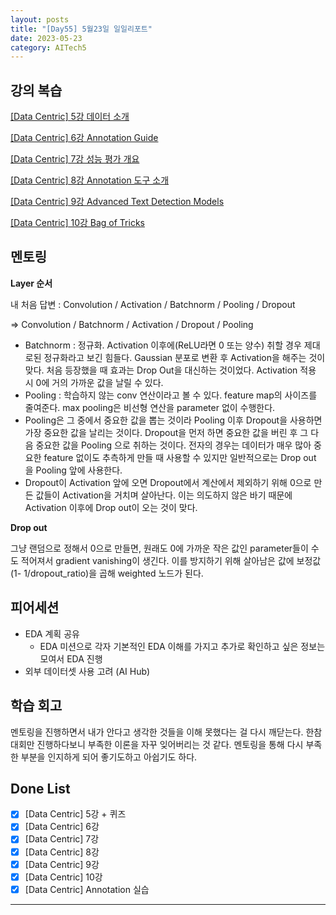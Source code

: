 ```yaml
---
layout: posts
title: "[Day55] 5월23일 일일리포트"
date: 2023-05-23
category: AITech5
---
```


## 강의 복습

[[Data Centric] 5강 데이터 소개](https://www.notion.so/Data-Centric-5-923d270824d743a68528d6e94ccc8e6b) 

[[Data Centric] 6강 Annotation Guide](https://www.notion.so/Data-Centric-6-Annotation-Guide-3dc089f7f217496796c8fddfb0751617) 

[[Data Centric] 7강 성능 평가 개요](https://www.notion.so/Data-Centric-7-67203cc21d6041c283c32f262b7efe0c) 

[[Data Centric] 8강 Annotation 도구 소개](https://www.notion.so/Data-Centric-8-Annotation-3cdb804f016c4619802958ef7c3bcc0f) 

[[Data Centric] 9강 Advanced Text Detection Models](https://www.notion.so/Data-Centric-9-Advanced-Text-Detection-Models-436f5ff0b73544e5b32250d2c9cb3ed4) 

[[Data Centric] 10강 Bag of Tricks](https://www.notion.so/Data-Centric-10-Bag-of-Tricks-35bc5890dcad4e8f88b4a449c4ab4476) 

## 멘토링

**Layer 순서**

내 처음 답변 : Convolution / Activation / Batchnorm / Pooling / Dropout

⇒ Convolution / Batchnorm / Activation / Dropout / Pooling

- Batchnorm : 정규화. Activation 이후에(ReLU라면 0 또는 양수) 취할 경우 제대로된 정규화라고 보긴 힘들다. Gaussian 분포로 변환 후 Activation을 해주는 것이 맞다. 처음 등장했을 때 효과는 Drop Out을 대신하는 것이었다. Activation 적용 시 0에 거의 가까운 값을 날릴 수 있다.
- Pooling : 학습하지 않는 conv 연산이라고 볼 수 있다. feature map의 사이즈를 줄여준다. max pooling은 비선형 연산을 parameter 없이 수행한다.
- Pooling은 그 중에서 중요한 값을 뽑는 것이라 Pooling 이후 Dropout을 사용하면 가장 중요한 값을 날리는 것이다. Dropout을 먼저 하면 중요한 값을 버린 후 그 다음 중요한 값을 Pooling 으로 취하는 것이다. 전자의 경우는 데이터가 매우 많아 중요한 feature 없이도 추측하게 만들 때 사용할 수 있지만 일반적으로는 Drop out 을 Pooling 앞에 사용한다.
- Dropout이 Activation 앞에 오면 Dropout에서 계산에서 제외하기 위해 0으로 만든 값들이 Activation을 거치며 살아난다. 이는 의도하지 않은 바기 때문에 Activation 이후에 Drop out이 오는 것이 맞다.

**Drop out**

그냥 랜덤으로 정해서 0으로 만들면, 원래도 0에 가까운 작은 값인 parameter들이 수도 적어져서 gradient vanishing이 생긴다. 이를 방지하기 위해 살아남은 값에 보정값(1- 1/dropout_ratio)을 곱해 weighted 노드가 된다.

## 피어세션

- EDA 계획 공유
    - EDA 미션으로 각자 기본적인 EDA 이해를 가지고 추가로 확인하고 싶은 정보는 모여서 EDA 진행
- 외부 데이터셋 사용 고려 (AI Hub)

## 학습 회고

멘토링을 진행하면서 내가 안다고 생각한 것들을 이해 못했다는 걸 다시 깨닫는다. 한참 대회만 진행하다보니 부족한 이론을 자꾸 잊어버리는 것 같다. 멘토링을 통해 다시 부족한 부분을 인지하게 되어 좋기도하고 아쉽기도 하다.

## Done List

- [x]  [Data Centric] 5강 + 퀴즈
- [x]  [Data Centric] 6강
- [x]  [Data Centric] 7강
- [x]  [Data Centric] 8강
- [x]  [Data Centric] 9강
- [x]  [Data Centric] 10강
- [x]  [Data Centric] Annotation 실습
    
---
